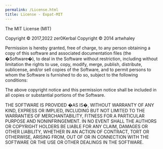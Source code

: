 ```yaml
---
permalink: /License.html
title: License - Expat-MIT
---
```


<!--
Expat-MIT.md v1.0.1.0
WhimChaser (WHIM)
created: 23 Mar 2022
updated: 04 Aug 2022
-->
The MIT License (MIT)

Copyright © 2017,2022 zer0Kerbal
Copyright © 2014 artwhaley

Permission is hereby granted, free of charge, to any person obtaining a copy of this software and associated documentation files (the �Software�), to deal in the Software without restriction, including without limitation the rights to use, copy, modify, merge, publish, distribute, sublicense, and/or sell copies of the Software, and to permit persons to whom the Software is furnished to do so, subject to the following conditions:

The above copyright notice and this permission notice shall be included in all copies or substantial portions of the Software.

THE SOFTWARE IS PROVIDED �AS IS�, WITHOUT WARRANTY OF ANY KIND, EXPRESS OR IMPLIED, INCLUDING BUT NOT LIMITED TO THE WARRANTIES OF MERCHANTABILITY, FITNESS FOR A PARTICULAR PURPOSE AND NONINFRINGEMENT. IN NO EVENT SHALL THE AUTHORS OR COPYRIGHT HOLDERS BE LIABLE FOR ANY CLAIM, DAMAGES OR OTHER LIABILITY, WHETHER IN AN ACTION OF CONTRACT, TORT OR OTHERWISE, ARISING FROM, OUT OF OR IN CONNECTION WITH THE SOFTWARE OR THE USE OR OTHER DEALINGS IN THE SOFTWARE.

<!-- this file CC BY-ND 4.0 by zer0Kerbal -->
